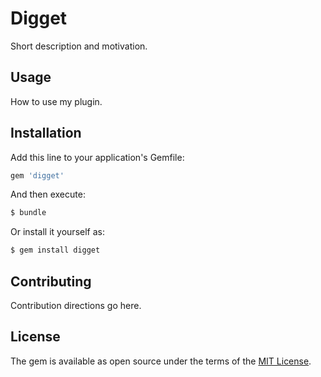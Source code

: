 # Digget
Short description and motivation.

## Usage
How to use my plugin.

## Installation
Add this line to your application's Gemfile:

```ruby
gem 'digget'
```

And then execute:
```bash
$ bundle
```

Or install it yourself as:
```bash
$ gem install digget
```

## Contributing
Contribution directions go here.

## License
The gem is available as open source under the terms of the [MIT License](http://opensource.org/licenses/MIT).
